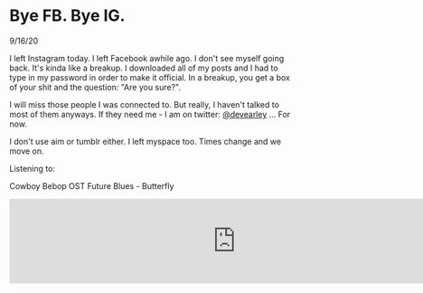 # Bye FB. Bye IG.

9/16/20

I left Instagram today. I left Facebook awhile ago. I don't see myself going back. It's kinda like a breakup. I downloaded all of my posts and I had to type in my password in order to make it official. In a breakup, you get a box of your shit and the question: "Are you sure?".

I will miss those people I was connected to. But really, I haven't talked to most of them anyways. If they need me - I am on twitter: [@devearley](https://twitter.com/devearley) ... For now.

 I don't use aim or tumblr either. I left myspace too. Times change and we move on.

Listening to:

Cowboy Bebop OST Future Blues - Butterfly

<iframe width="800" src="https://www.youtube.com/embed/SHOs1nNm4pQ" frameborder="0" allow="accelerometer; autoplay; clipboard-write; encrypted-media; gyroscope; picture-in-picture" allowfullscreen></iframe>